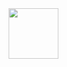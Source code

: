 <div align="center">
  <img src="https://i.gifer.com/embedded/download/9kA5.gif" width="100"/>
</div>
